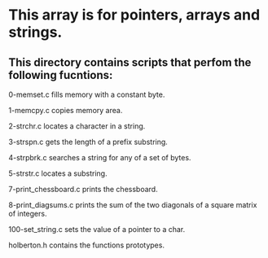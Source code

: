 # This array is for pointers, arrays and strings.

## This directory contains scripts that perfom the following fucntions:
0-memset.c fills memory with a constant byte.

1-memcpy.c copies memory area.

2-strchr.c locates a character in a string.

3-strspn.c gets the length of a prefix substring.

4-strpbrk.c searches a string for any of a set of bytes.

5-strstr.c locates a substring.

7-print_chessboard.c prints the chessboard.

8-print_diagsums.c prints the sum of the two diagonals of a square matrix of integers.

100-set_string.c sets the value of a pointer to a char.

holberton.h contains the functions prototypes.
